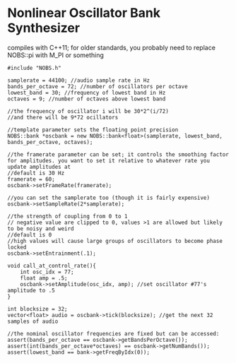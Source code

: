 # Nonlinear Oscillator Bank Synthesizer

compiles with C++11; for older standards, you probably need to replace NOBS::pi with M_PI or something

	#include "NOBS.h"

	samplerate = 44100; //audio sample rate in Hz
	bands_per_octave = 72; //number of oscillators per octave
	lowest_band = 30; //frequency of lowest band in Hz
	octaves = 9; //number of octaves above lowest band

	//the frequency of oscillator i will be 30*2^(i/72)
	//and there will be 9*72 ocillators

	//template parameter sets the floating point precision
	NOBS::bank *oscbank = new NOBS::bank<float>(samplerate, lowest_band, bands_per_octave, octaves);

	//the framerate parameter can be set; it controls the smoothing factor for amplitudes. you want to set it relative to whatever rate you update amplitudes at
	//default is 30 Hz
	framerate = 60;
	oscbank->setFrameRate(framerate);

	//you can set the samplerate too (though it is fairly expensive)
	oscbank->setSampleRate(2*samplerate);

	//the strength of coupling from 0 to 1
	// negative value are clipped to 0, values >1 are allowed but likely to be noisy and weird
	//default is 0
	//high values will cause large groups of oscillators to become phase locked
	oscbank->setEntrainment(.1);

	void call_at_control_rate(){
		int osc_idx = 77;
		float amp = .5;
		oscbank->setAmplitude(osc_idx, amp); //set oscillator #77's amplitude to .5
	}

	int blocksize = 32;
	vector<float> audio = oscbank->tick(blocksize); //get the next 32 samples of audio

	//the nominal oscillator frequencies are fixed but can be accessed:
	assert(bands_per_octave == oscbank->getBandsPerOctave());
	assert(int(bands_per_octave*octaves) == oscbank->getNumBands());
	assert(lowest_band == bank->getFreqByIdx(0));
